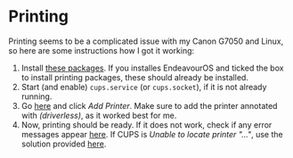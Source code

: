 # Printing

Printing seems to be a complicated issue with my Canon G7050 and Linux, so here are some instructions how I got it working:

1. Install [these packages](https://github.com/endeavouros-team/EndeavourOS-packages-lists/blob/master/printing). If you installes EndeavourOS and ticked the box to install printing packages, these should already be installed.
2. Start (and enable) `cups.service` (or `cups.socket`), if it is not already running.
3. Go [here](http://localhost:631/admin) and click *Add Printer*. Make sure to add the printer annotated with *(driverless)*, as it worked best for me.
4. Now, printing should be ready. If it does not work, check if any error messages appear [here](http://localhost:631/printers/). If CUPS is *Unable to locate printer "..."*, use the solution provided [here](https://wiki.archlinux.org/title/CUPS/Troubleshooting#Unable_to_locate_printer).
